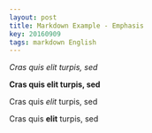 ```yaml
---
layout: post
title: Markdown Example - Emphasis
key: 20160909
tags: markdown English
---
```


<!--more-->
*Cras quis elit turpis, sed*

**Cras quis elit turpis, sed**

Cras quis *elit* turpis, sed

Cras quis **elit** turpis, sed